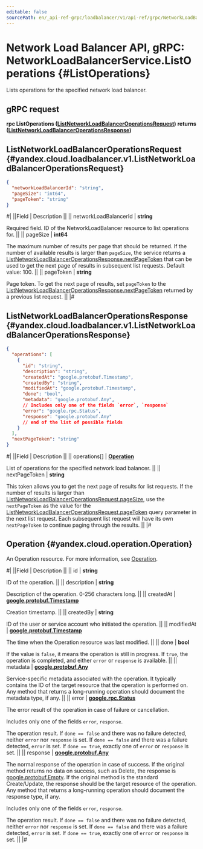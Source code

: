 ```yaml
---
editable: false
sourcePath: en/_api-ref-grpc/loadbalancer/v1/api-ref/grpc/NetworkLoadBalancer/listOperations.md
---
```


# Network Load Balancer API, gRPC: NetworkLoadBalancerService.ListOperations {#ListOperations}

Lists operations for the specified network load balancer.

## gRPC request

**rpc ListOperations ([ListNetworkLoadBalancerOperationsRequest](#yandex.cloud.loadbalancer.v1.ListNetworkLoadBalancerOperationsRequest)) returns ([ListNetworkLoadBalancerOperationsResponse](#yandex.cloud.loadbalancer.v1.ListNetworkLoadBalancerOperationsResponse))**

## ListNetworkLoadBalancerOperationsRequest {#yandex.cloud.loadbalancer.v1.ListNetworkLoadBalancerOperationsRequest}

```json
{
  "networkLoadBalancerId": "string",
  "pageSize": "int64",
  "pageToken": "string"
}
```

#|
||Field | Description ||
|| networkLoadBalancerId | **string**

Required field. ID of the NetworkLoadBalancer resource to list operations for. ||
|| pageSize | **int64**

The maximum number of results per page that should be returned. If the number of available
results is larger than `pageSize`, the service returns a [ListNetworkLoadBalancerOperationsResponse.nextPageToken](#yandex.cloud.loadbalancer.v1.ListNetworkLoadBalancerOperationsResponse)
that can be used to get the next page of results in subsequent list requests.
Default value: 100. ||
|| pageToken | **string**

Page token. To get the next page of results, set `pageToken` to the
[ListNetworkLoadBalancerOperationsResponse.nextPageToken](#yandex.cloud.loadbalancer.v1.ListNetworkLoadBalancerOperationsResponse) returned by a previous list request. ||
|#

## ListNetworkLoadBalancerOperationsResponse {#yandex.cloud.loadbalancer.v1.ListNetworkLoadBalancerOperationsResponse}

```json
{
  "operations": [
    {
      "id": "string",
      "description": "string",
      "createdAt": "google.protobuf.Timestamp",
      "createdBy": "string",
      "modifiedAt": "google.protobuf.Timestamp",
      "done": "bool",
      "metadata": "google.protobuf.Any",
      // Includes only one of the fields `error`, `response`
      "error": "google.rpc.Status",
      "response": "google.protobuf.Any"
      // end of the list of possible fields
    }
  ],
  "nextPageToken": "string"
}
```

#|
||Field | Description ||
|| operations[] | **[Operation](#yandex.cloud.operation.Operation)**

List of operations for the specified network load balancer. ||
|| nextPageToken | **string**

This token allows you to get the next page of results for list requests. If the number of results
is larger than [ListNetworkLoadBalancerOperationsRequest.pageSize](#yandex.cloud.loadbalancer.v1.ListNetworkLoadBalancerOperationsRequest), use the `nextPageToken` as the value
for the [ListNetworkLoadBalancerOperationsRequest.pageToken](#yandex.cloud.loadbalancer.v1.ListNetworkLoadBalancerOperationsRequest) query parameter in the next list request.
Each subsequent list request will have its own `nextPageToken` to continue paging through the results. ||
|#

## Operation {#yandex.cloud.operation.Operation}

An Operation resource. For more information, see [Operation](/docs/api-design-guide/concepts/operation).

#|
||Field | Description ||
|| id | **string**

ID of the operation. ||
|| description | **string**

Description of the operation. 0-256 characters long. ||
|| createdAt | **[google.protobuf.Timestamp](https://developers.google.com/protocol-buffers/docs/reference/google.protobuf#timestamp)**

Creation timestamp. ||
|| createdBy | **string**

ID of the user or service account who initiated the operation. ||
|| modifiedAt | **[google.protobuf.Timestamp](https://developers.google.com/protocol-buffers/docs/reference/google.protobuf#timestamp)**

The time when the Operation resource was last modified. ||
|| done | **bool**

If the value is `false`, it means the operation is still in progress.
If `true`, the operation is completed, and either `error` or `response` is available. ||
|| metadata | **[google.protobuf.Any](https://developers.google.com/protocol-buffers/docs/proto3#any)**

Service-specific metadata associated with the operation.
It typically contains the ID of the target resource that the operation is performed on.
Any method that returns a long-running operation should document the metadata type, if any. ||
|| error | **[google.rpc.Status](https://cloud.google.com/tasks/docs/reference/rpc/google.rpc#status)**

The error result of the operation in case of failure or cancellation.

Includes only one of the fields `error`, `response`.

The operation result.
If `done == false` and there was no failure detected, neither `error` nor `response` is set.
If `done == false` and there was a failure detected, `error` is set.
If `done == true`, exactly one of `error` or `response` is set. ||
|| response | **[google.protobuf.Any](https://developers.google.com/protocol-buffers/docs/proto3#any)**

The normal response of the operation in case of success.
If the original method returns no data on success, such as Delete,
the response is [google.protobuf.Empty](https://developers.google.com/protocol-buffers/docs/reference/google.protobuf#google.protobuf.Empty).
If the original method is the standard Create/Update,
the response should be the target resource of the operation.
Any method that returns a long-running operation should document the response type, if any.

Includes only one of the fields `error`, `response`.

The operation result.
If `done == false` and there was no failure detected, neither `error` nor `response` is set.
If `done == false` and there was a failure detected, `error` is set.
If `done == true`, exactly one of `error` or `response` is set. ||
|#